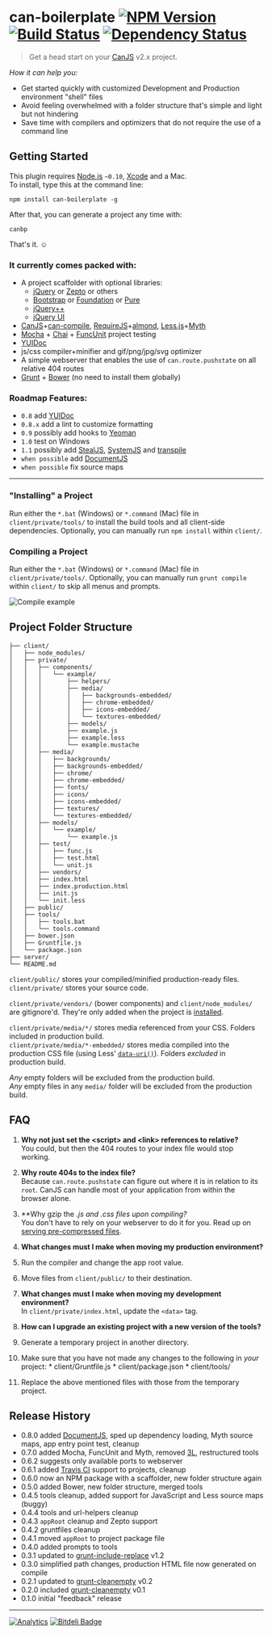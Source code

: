 # can-boilerplate [![NPM Version](http://badge.fury.io/js/can-boilerplate.svg)](http://badge.fury.io/js/can-boilerplate) [![Build Status](https://secure.travis-ci.org/stevenvachon/can-boilerplate.svg)](http://travis-ci.org/stevenvachon/can-boilerplate) [![Dependency Status](https://david-dm.org/stevenvachon/can-boilerplate.svg)](https://david-dm.org/stevenvachon/can-boilerplate)

> Get a head start on your [CanJS](http://canjs.com/) v2.x project.

*How it can help you:*
* Get started quickly with customized Development and Production environment "shell" files
* Avoid feeling overwhelmed with a folder structure that's simple and light but not hindering
* Save time with compilers and optimizers that do not require the use of a command line


## Getting Started

This plugin requires [Node.js](http://nodejs.org/) `~0.10`, [Xcode](https://developer.apple.com/xcode/) and a Mac.  
To install, type this at the command line:
```
npm install can-boilerplate -g
```
After that, you can generate a project any time with:
```
canbp
```
That's it. ☺︎

### It currently comes packed with:
* A project scaffolder with optional libraries:
  * [jQuery](http://jquery.com/) or [Zepto](http://jquery.com/) or others
  * [Bootstrap](http://getbootstrap.com/) or [Foundation](http://foundation.zurb.com/) or [Pure](http://purecss.io/)
  * [jQuery++](http://jquerypp.com/)
  * [jQuery UI](http://jqueryui.com/)
* [CanJS](http://canjs.com/)+[can-compile](https://github.com/daffl/can-compile), [RequireJS](http://requirejs.org/)+[almond](https://github.com/jrburke/almond), [Less.js](http://lesscss.org/)+[Myth](http://myth.io/)
* [Mocha](http://visionmedia.github.io/mocha/) + [Chai](http://chaijs.com/) + [FuncUnit](http://funcunit.com/) project testing
* [YUIDoc](http://yui.github.io/yuidoc/)
* js/css compiler+minifier and gif/png/jpg/svg optimizer
* A simple webserver that enables the use of `can.route.pushstate` on all relative 404 routes
* [Grunt](http://gruntjs.com/) + [Bower](http://bower.io/) (no need to install them globally)

### Roadmap Features:
* `0.8` add [YUIDoc](http://yui.github.io/yuidoc/)
* `0.8.x` add a lint to customize formatting
* `0.9` possibly add hooks to [Yeoman](http://yeoman.io/)
* `1.0` test on Windows
* `1.1` possibly add [StealJS](http://javascriptmvc.com/docs/stealjs.html), [SystemJS](https://github.com/systemjs/systemjs) and [transpile](https://github.com/bitovi/transpile)
* `when possible` add [DocumentJS](https://github.com/bitovi/documentjs)
* `when possible` fix source maps

---

### "Installing" a Project
Run either the `*.bat` (Windows) or `*.command` (Mac) file in `client/private/tools/` to install the build tools and all client-side dependencies. Optionally, you can manually run `npm install` within `client/`.

### Compiling a Project
Run either the `*.bat` (Windows) or `*.command` (Mac) file in `client/private/tools/`. Optionally, you can manually run `grunt compile` within `client/` to skip all menus and prompts.

![Compile example](https://raw.github.com/stevenvachon/can-boilerplate/master/misc/compile.gif)

## Project Folder Structure
````
├── client/
│   ├── node_modules/
│   ├── private/
│   │   ├── components/
│   │   │   └── example/
│   │   │       ├── helpers/
│   │   │       ├── media/
│   │   │       │   ├── backgrounds-embedded/
│   │   │       │   ├── chrome-embedded/
│   │   │       │   ├── icons-embedded/
│   │   │       │   └── textures-embedded/
│   │   │       ├── models/
│   │   │       ├── example.js
│   │   │       ├── example.less
│   │   │       └── example.mustache
│   │   ├── media/
│   │   │   ├── backgrounds/
│   │   │   ├── backgrounds-embedded/
│   │   │   ├── chrome/
│   │   │   ├── chrome-embedded/
│   │   │   ├── fonts/
│   │   │   ├── icons/
│   │   │   ├── icons-embedded/
│   │   │   ├── textures/
│   │   │   └── textures-embedded/
│   │   ├── models/
│   │   │   └── example/
│   │   │       └── example.js
│   │   ├── test/
│   │   │   ├── func.js
│   │   │   ├── test.html
│   │   │   └── unit.js
│   │   ├── vendors/
│   │   ├── index.html
│   │   ├── index.production.html
│   │   ├── init.js
│   │   └── init.less
│   ├── public/
│   ├── tools/
│   │   ├── tools.bat
│   │   └── tools.command
│   ├── bower.json
│   ├── Gruntfile.js
│   └── package.json
├── server/
└── README.md
````
`client/public/` stores your compiled/minified production-ready files.  
`client/private/` stores your source code.

`client/private/vendors/` (bower components) and `client/node_modules/` are gitignore'd. They're only added when the project is [installed](#installing-a-project).

`client/private/media/*/` stores media referenced from your CSS. Folders included in production build.  
`client/private/media/*-embedded/` stores media compiled into the production CSS file (using Less' [`data-uri()`](http://lesscss.org/functions/#misc-functions-data-uri)). Folders *excluded* in production build.

*Any* empty folders will be excluded from the production build.  
*Any* empty files in any `media/` folder will be excluded from the production build.


## FAQ
1. **Why not just set the \<script> and \<link> references to relative?**  
You could, but then the 404 routes to your index file would stop working.

2. **Why route 404s to the index file?**  
Because `can.route.pushstate` can figure out where it is in relation to its `root`. CanJS can handle most of your application from within the browser alone.

3. **Why gzip the *.js and *.css files upon compiling?**  
You don't have to rely on your webserver to do it for you. Read up on [serving pre-compressed files](http://blog.alien109.com/2009/03/17/gzip-your-javascript/).

4. **What changes must I make when moving my production environment?**  
  1. Run the compiler and change the app root value.
  2. Move files from `client/public/` to their destination.

5. **What changes must I make when moving my development environment?**  
In `client/private/index.html`, update the `<data>` tag.

6. **How can I upgrade an existing project with a new version of the tools?**
  1. Generate a temporary project in another directory.
  2. Make sure that you have not made any changes to the following in *your* project:
    * client/Gruntfile.js
    * client/package.json
    * client/tools/
  3. Replace the above mentioned files with those from the temporary project.


## Release History
* 0.8.0 added [DocumentJS](https://github.com/bitovi/documentjs), sped up dependency loading, Myth source maps, app entry point test, cleanup
* 0.7.0 added Mocha, FuncUnit and Myth, removed [3L](http://mateuszkocz.github.io/3l/), restructured tools
* 0.6.2 suggests only available ports to webserver
* 0.6.1 added [Travis CI](https://travis-ci.org/) support to projects, cleanup
* 0.6.0 now an NPM package with a scaffolder, new folder structure again
* 0.5.0 added Bower, new folder structure, merged tools
* 0.4.5 tools cleanup, added support for JavaScript and Less source maps (buggy)
* 0.4.4 tools and url-helpers cleanup
* 0.4.3 `appRoot` cleanup and Zepto support
* 0.4.2 gruntfiles cleanup
* 0.4.1 moved `appRoot` to project package file
* 0.4.0 added prompts to tools
* 0.3.1 updated to [grunt-include-replace](https://github.com/alanshaw/grunt-include-replace) v1.2
* 0.3.0 simplified path changes, production HTML file now generated on compile
* 0.2.1 updated to [grunt-cleanempty](https://github.com/stevenvachon/grunt-cleanempty) v0.2
* 0.2.0 included [grunt-cleanempty](https://github.com/stevenvachon/grunt-cleanempty) v0.1
* 0.1.0 initial "feedback" release

---

[![Analytics](https://ga-beacon.appspot.com/UA-3614308-4/stevenvachon/can-boilerplate)](https://github.com/igrigorik/ga-beacon "Google Analytics") [![Bitdeli Badge](https://d2weczhvl823v0.cloudfront.net/stevenvachon/can-boilerplate/trend.png)](https://bitdeli.com/free "Bitdeli Badge")
